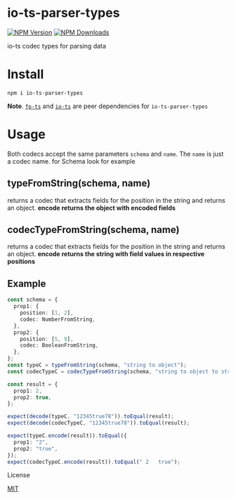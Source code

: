 # io-ts-parser-types

[![NPM Version](https://img.shields.io/npm/v/io-ts-parser-types.svg?style=flat-square)](https://www.npmjs.com/package/io-ts-parser-types)
[![NPM Downloads](https://img.shields.io/npm/dt/io-ts-parser-types.svg?style=flat-square)](https://www.npmjs.com/package/io-ts-parser-types)

io-ts codec types for parsing data

# Install

`npm i io-ts-parser-types`

**Note**. [`fp-ts`](https://github.com/gcanti/fp-ts) and [`io-ts`](https://github.com/gcanti/io-ts) are peer dependencies for `io-ts-parser-types`

# Usage

Both codecs accept the same parameters `schema` and `name`. The `name` is just a codec name. for Schema look for example

## typeFromString(schema, name)

returns a codec that extracts fields for the position in the string and returns an object. **encode returns the object with encoded fields**

## codecTypeFromString(schema, name)

returns a codec that extracts fields for the position in the string and returns an object. **encode returns the string with field values in respective positions**

## Example

```ts
const schema = {
  prop1: {
    position: [1, 2],
    codec: NumberFromString,
  },
  prop2: {
    position: [5, 9],
    codec: BooleanFromString,
  },
};
const typeC = typeFromString(schema, "string to object");
const codecTypeC = codecTypeFromString(schema, "string to object to string");

const result = {
  prop1: 2,
  prop2: true,
};

expect(decode(typeC, "12345true78")).toEqual(result);
expect(decode(codecTypeC, "12345true78")).toEqual(result);

expect(typeC.encode(result)).toEqual({
  prop1: "2",
  prop2: "true",
});
expect(codecTypeC.encode(result)).toEqual(" 2   true");
```

License

[MIT](LICENSE)
